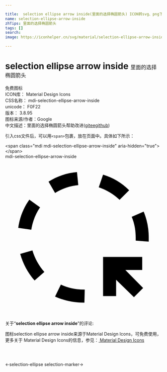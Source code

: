 ```yaml
---

title:  selection ellipse arrow inside(里面的选择椭圆箭头) ICON转svg、png下载
name: selection-ellipse-arrow-inside
zhTips: 里面的选择椭圆箭头
tags: []
search: 
image: https://iconhelper.cn/svg/material/selection-ellipse-arrow-inside.svg

---
```


# selection ellipse arrow inside  <small style="font-size: 60%;font-weight: 100">里面的选择椭圆箭头</small>


<div class="detail-page">
<p>
<span><span class="badge-success badge">免费图标</span> </span>
<br/>
<span>
ICON库：
<span class="badge-secondary badge">Material Design Icons</span> 
</span>
<br/>
<span>
CSS名称：
<span class="badge-secondary badge">mdi-selection-ellipse-arrow-inside</span> 
</span>
<br/>
<span>
unicode：
<span class="badge-secondary badge">F0F22</span> 
<copy-btn content='F0F22' btn-title=""></copy-btn>
<copy-btn :content='String.fromCodePoint(parseInt("F0F22", 16))' btn-title="复制U"></copy-btn>
</span>
<br/>
<span>
版本：
<span class="badge-secondary badge">3.8.95</span> 
</span>
<br/>
<span>图标来源/作者：<span class="badge-light badge">Google</span></span> 
<br/>
<span class="zh-detail">中文描述：<span class="badge-primary badge">里面的选择椭圆箭头</span><span class="help-link"><span>帮助改进</span>(<a href="https://gitee.com/liuwave/icon-helper/edit/master/json/material/selection-ellipse-arrow-inside.json" target="_blank" rel="noopener noreferrer">gitee</a><a href="https://github.com/liuwave/icon-helper/edit/master/json/material/selection-ellipse-arrow-inside.json" target="_blank" rel="noopener noreferrer">github</a></span>)</span><br/>
</p>
</div>
<div class="alert alert-dark">
  <i class="mdi mdi-selection-ellipse-arrow-inside mdi-48px"></i>
  <i class="mdi mdi-selection-ellipse-arrow-inside mdi-36px"></i>
  <i class="mdi mdi-selection-ellipse-arrow-inside mdi-24px"></i>
  <i class="mdi mdi-selection-ellipse-arrow-inside mdi-18px"></i>
</div>
<div>
  <p>引入css文件后，可以用<code>&lt;span&gt;</code>包裹，放在页面中。具体如下所示：    
  </p>
  <div class="alert alert-primary" style="font-size: 14px">
    &lt;span class="mdi mdi-selection-ellipse-arrow-inside" aria-hidden="true"&gt;&lt;/span&gt;
    <copy-btn content='<span class="mdi mdi-selection-ellipse-arrow-inside" aria-hidden="true"></span>'></copy-btn>
  </div>
  <div class="alert alert-secondary">
    <i class="mdi mdi-selection-ellipse-arrow-inside"
    style="font-size: 24px"
    aria-hidden="true"></i> mdi-selection-ellipse-arrow-inside
    <copy-btn content="mdi-selection-ellipse-arrow-inside" btn-title="复制图标名称"></copy-btn>
  </div>
</div>
<div id="svg" class="svg-wrap">
<svg xmlns="http://www.w3.org/2000/svg" viewBox="0 0 24 24"><path d="M11.2 4C9.94 4.12 8.72 4.53 7.64 5.2L6.64 3.47C7.95 2.64 9.45 2.13 11 2M17.53 6.25C16.62 5.39 15.53 4.73 14.34 4.33L15 2.39C16.5 2.84 17.89 3.66 19 4.78M5.34 7.41C4.64 8.44 4.19 9.6 4 10.83L2 10.55C2.2 9 2.79 7.5 3.7 6.23M22 12V12.66L20 12.5V12C20 10.92 19.81 9.86 19.39 8.86L21.22 8.06C21.75 9.31 22 10.65 22 12M6 17.3L4.5 18.61C3.47 17.43 2.72 16.04 2.3 14.53L4.17 14C4.53 15.22 5.16 16.35 6 17.3M12.14 22H12C10.5 22 9 21.68 7.64 21.07L8.53 19.24C9.62 19.75 10.8 20 12 20H12.19M17 21H15V15H21V17H18.42L21.14 19.76L19.73 21.17L17 18.5" /></svg>
</div>
<detail full-name='mdi-selection-ellipse-arrow-inside'></detail>
<div class="icon-detail__container">
<p>关于“<b>selection ellipse arrow inside</b>”的评论:</p>
</div>
<Vssue title="关于“selection ellipse arrow inside”的评论" />    
<div><p>图标selection ellipse arrow inside来源于Material Design Icons，可免费使用，更多关于 Material Design Icons的信息，参见：<a target="_blank" href="https://iconhelper.cn/material.html"> Material Design Icons</a>
</p></div>

<div style="padding:2rem 0 " class="page-nav"><p class="inner"><span class="prev">←<router-link to="/icon/selection-ellipse.html">selection-ellipse</router-link></span> <span class="next"><router-link to="/icon/selection-marker.html">selection-marker</router-link>→</span></p></div>

